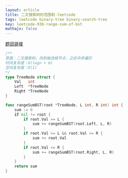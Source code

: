 ```yaml
---
layout: article
title: 二叉搜索树的范围和-leetcode
tags: leetcode binary-tree binary-search-tree
key: leetcode-938-range-sum-of-bst
mathajx: false
---
```


<!--more-->

[题目链接](https://leetcode-cn.com/problems/range-sum-of-bst/description/)

```go
/**
思路：二叉搜索树，找到候选根节点，之后中序遍历
时间复杂度：O(logn + m)
空间复杂度：O(1)
*/
type TreeNode struct {
    Val   int
    Left  *TreeNode
    Right *TreeNode
}

func rangeSumBST(root *TreeNode, L int, R int) int {
    sum := 0
    if nil != root {
        if root.Val >= L {
            sum += rangeSumBST(root.Left, L, R)
        }
        if root.Val >= L && root.Val <= R {
            sum += root.Val
        }
        if root.Val <= R {
            sum += rangeSumBST(root.Right, L, R)
        }
    }
    return sum
}
```
